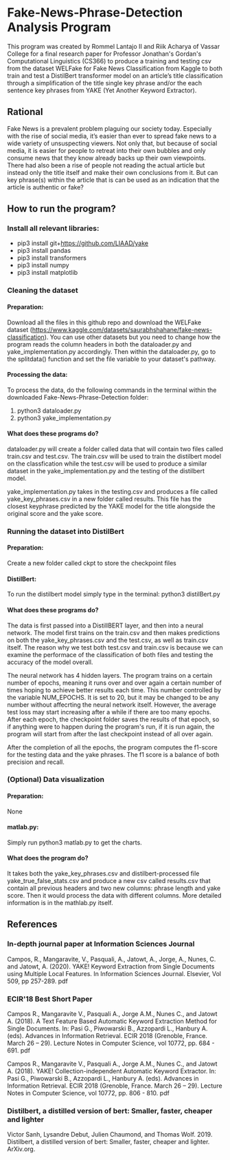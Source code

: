 # Fake-News-Phrase-Detection Analysis Program

This program was created by Rommel Lantajo II and Riik Acharya of Vassar College for a final research paper for Professor Jonathan's Gordan's Computational Linguistics (CS366) to produce a training and testing csv from the dataset WELFake for Fake News Classification from Kaggle to both train and test a DistilBert transformer model on an article’s title classification through a simplification of the title single key phrase and/or the each sentence key phrases from YAKE (Yet Another Keyword Extractor).

## Rational
Fake News is a prevalent problem plaguing our society today. Especially with the rise of social media, it’s easier than ever to spread fake news to a wide variety of unsuspecting viewers. Not only that, but because of social media, it is easier for people to retreat into their own bubbles and only consume news that they know already backs up their own viewpoints. There had also been a rise of people not reading the actual article but instead only the title itself and make their own conclusions from it. But can key phrase(s) within the article that is can be used as an indication that the article is authentic or fake? 

## How to run the program?
### Install all relevant libraries:
* pip3 install git+https://github.com/LIAAD/yake
* pip3 install pandas
* pip3 install transformers
* pip3 install numpy
* pip3 install matplotlib

### Cleaning the dataset
#### Preparation:
Download all the files in this github repo and download the WELFake dataset (https://www.kaggle.com/datasets/saurabhshahane/fake-news-classification). You can use other datasets but you need to change how the program reads the column headers in both the dataloader.py and yake_implementation.py accordingly. Then within the dataloader.py, go to the splitdata() function and set the file variable to your dataset's pathway.
#### Processing the data:
To process the data, do the following commands in the terminal within the downloaded Fake-News-Phrase-Detection folder:
1) python3 dataloader.py
2) python3 yake_implementation.py
#### What does these programs do?
dataloader.py will create a folder called data that will contain two files called train.csv and test.csv. The train.csv will be used to train the distilbert model on the classfication while the test.csv will be used to produce a similar dataset in the yake_implementation.py and the testing of the distilbert model.

yake_implementation.py takes in the testing.csv and produces a file called yake_key_phrases.csv in a new folder called results. This file has the closest keyphrase predicted by the YAKE model for the title alongside the original score and the yake score. 

### Running the dataset into DistilBert
#### Preparation:
Create a new folder called ckpt to store the checkpoint files
#### DistilBert:
To run the distilbert model simply type in the terminal:
python3 distilBert.py
#### What does these programs do?

The data is first passed into a DistillBERT layer, and then into a neural network. The model first trains on the train.csv and then makes predictions on both the yake_key_phrases.csv and the test.csv, as well as train.csv itself. The reason why we test both test.csv and train.csv is because we can examine the performace of the classification of both files and testing the accuracy of the model overall. 

The neural network has 4 hidden layers. The program trains on a certain number of epochs, meaning it runs over and over again a certain number of times hoping to achieve better results each time. This number controlled by the variable NUM_EPOCHS. It is set to 20, but it may be changed to be any number without affecrting the neural network itself. However, the average test loss may start increasing after a while if there are too many epochs. After each epoch, the checkpoint folder saves the results of that epoch, so if anything were to happen during the program's run, if it is run again, the program will start from after the last checkpoint instead of all over again.

After the completion of all the epochs, the program computes the f1-score for the testing data and the yake phrases. The f1 score is a balance of both precision and recall.

### (Optional) Data visualization
#### Preparation:
None
#### matlab.py:
Simply run python3 matlab.py to get the charts.
#### What does the program do?
It takes both the yake_key_phrases.csv and distilbert-processed file yake_true_false_stats.csv and produce a new csv called results.csv that contain all previous headers and two new columns: phrase length and yake score. Then it would process the data with different columns. More detailed information is in the mathlab.py itself.


## References 
### In-depth journal paper at Information Sciences Journal

Campos, R., Mangaravite, V., Pasquali, A., Jatowt, A., Jorge, A., Nunes, C. and Jatowt, A. (2020). YAKE! Keyword Extraction from Single Documents using Multiple Local Features. In Information Sciences Journal. Elsevier, Vol 509, pp 257-289. pdf

### ECIR'18 Best Short Paper

Campos R., Mangaravite V., Pasquali A., Jorge A.M., Nunes C., and Jatowt A. (2018). A Text Feature Based Automatic Keyword Extraction Method for Single Documents. In: Pasi G., Piwowarski B., Azzopardi L., Hanbury A. (eds). Advances in Information Retrieval. ECIR 2018 (Grenoble, France. March 26 – 29). Lecture Notes in Computer Science, vol 10772, pp. 684 - 691. pdf

Campos R., Mangaravite V., Pasquali A., Jorge A.M., Nunes C., and Jatowt A. (2018). YAKE! Collection-independent Automatic Keyword Extractor. In: Pasi G., Piwowarski B., Azzopardi L., Hanbury A. (eds). Advances in Information Retrieval. ECIR 2018 (Grenoble, France. March 26 – 29). Lecture Notes in Computer Science, vol 10772, pp. 806 - 810. pdf

### Distilbert, a distilled version of bert: Smaller, faster, cheaper and lighter
Victor Sanh, Lysandre Debut, Julien Chaumond, and Thomas Wolf. 2019. Distilbert, a distilled version of bert: Smaller, faster, cheaper and lighter. ArXiv.org.
